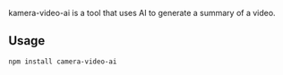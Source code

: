 kamera-video-ai is a tool that uses AI to generate a summary of a video.

## Usage

```bash
npm install camera-video-ai
```
